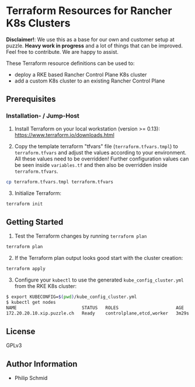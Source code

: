 # Terraform Resources for Rancher K8s Clusters

**Disclaimer!**: We use this as a base for our own and customer setup at puzzle. **Heavy work in progress** and a lot of things that can be improved. Feel free to contribute. We are happy to assist.

These Terraform resource definitions can be used to:

- deploy a RKE based Rancher Control Plane K8s cluster
- add a custom K8s cluster to an existing Rancher Control Plane

## Prerequisites

### Installation- / Jump-Host
1. Install Terraform on your local workstation (version >= 0.13): https://www.terraform.io/downloads.html

2. Copy the template terraform "tfvars" file (`terraform.tfvars.tmpl`) to `terraform.tfvars` and adjust the values according to your environment. All these values need to be overridden! Further configuration values can be seen inside `variables.tf` and then also be overridden inside `terraform.tfvars`.
```bash
cp terraform.tfvars.tmpl terraform.tfvars
```

3. Initialize Terraform:
```bash
terraform init
```

## Getting Started
1. Test the Terraform changes by running `terraform plan`
```bash
terraform plan
```

2. If the Terraform plan output looks good start with the cluster creation:
```bash
terraform apply
```

3. Configure your `kubectl` to use the generated `kube_config_cluster.yml` from the RKE K8s cluster:
```bash
$ export KUBECONFIG=$(pwd)/kube_config_cluster.yml
$ kubectl get nodes
NAME                         STATUS   ROLES                      AGE     VERSION
172.20.20.10.xip.puzzle.ch   Ready    controlplane,etcd,worker   3m29s   v1.18.6
```

## License

GPLv3

## Author Information

- Philip Schmid